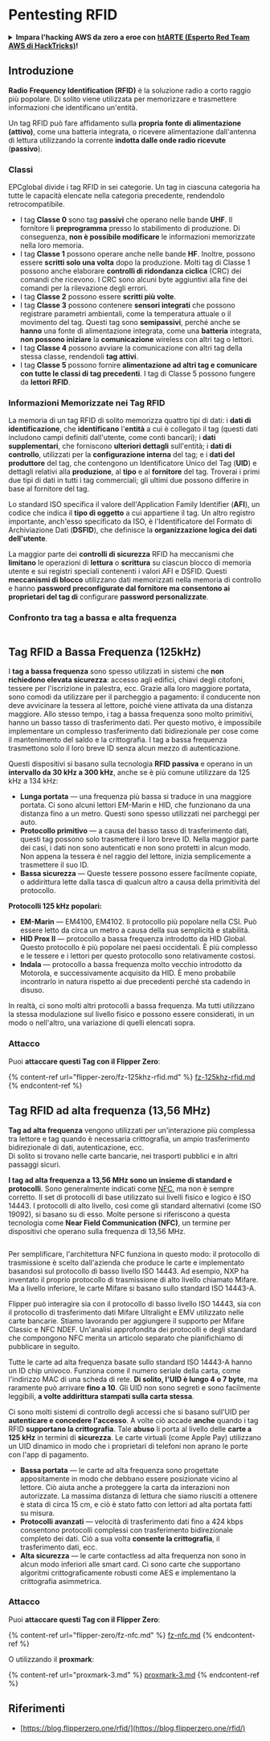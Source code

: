 # Pentesting RFID

<details>

<summary><strong>Impara l'hacking AWS da zero a eroe con</strong> <a href="https://training.hacktricks.xyz/courses/arte"><strong>htARTE (Esperto Red Team AWS di HackTricks)</strong></a><strong>!</strong></summary>

* Lavori in una **azienda di sicurezza informatica**? Vuoi vedere la **tua azienda pubblicizzata su HackTricks**? o vuoi avere accesso all'**ultima versione del PEASS o scaricare HackTricks in PDF**? Controlla i [**PIANI DI ABBONAMENTO**](https://github.com/sponsors/carlospolop)!
* Scopri [**La Famiglia PEASS**](https://opensea.io/collection/the-peass-family), la nostra collezione di esclusive [**NFT**](https://opensea.io/collection/the-peass-family)
* Ottieni il [**merchandising ufficiale PEASS & HackTricks**](https://peass.creator-spring.com)
* **Unisciti al** [**💬**](https://emojipedia.org/speech-balloon/) [**gruppo Discord**](https://discord.gg/hRep4RUj7f) o al [**gruppo telegram**](https://t.me/peass) o **seguimi** su **Twitter** 🐦[**@carlospolopm**](https://twitter.com/hacktricks\_live)**.**
* **Condividi i tuoi trucchi di hacking inviando PR ai** [**repo di hacktricks**](https://github.com/carlospolop/hacktricks) **e** [**repo di hacktricks-cloud**](https://github.com/carlospolop/hacktricks-cloud).

</details>

## Introduzione

**Radio Frequency Identification (RFID)** è la soluzione radio a corto raggio più popolare. Di solito viene utilizzata per memorizzare e trasmettere informazioni che identificano un'entità.

Un tag RFID può fare affidamento sulla **propria fonte di alimentazione (attivo)**, come una batteria integrata, o ricevere alimentazione dall'antenna di lettura utilizzando la corrente **indotta dalle onde radio ricevute** (**passivo**).

### Classi

EPCglobal divide i tag RFID in sei categorie. Un tag in ciascuna categoria ha tutte le capacità elencate nella categoria precedente, rendendolo retrocompatibile.

* I tag **Classe 0** sono tag **passivi** che operano nelle bande **UHF**. Il fornitore li **preprogramma** presso lo stabilimento di produzione. Di conseguenza, **non è possibile modificare** le informazioni memorizzate nella loro memoria.
* I tag **Classe 1** possono operare anche nelle bande **HF**. Inoltre, possono essere **scritti solo una volta** dopo la produzione. Molti tag di Classe 1 possono anche elaborare **controlli di ridondanza ciclica** (CRC) dei comandi che ricevono. I CRC sono alcuni byte aggiuntivi alla fine dei comandi per la rilevazione degli errori.
* I tag **Classe 2** possono essere **scritti più volte**.
* I tag **Classe 3** possono contenere **sensori integrati** che possono registrare parametri ambientali, come la temperatura attuale o il movimento del tag. Questi tag sono **semipassivi**, perché anche se **hanno** una fonte di alimentazione integrata, come una **batteria** integrata, **non possono iniziare** la **comunicazione** wireless con altri tag o lettori.
* I tag **Classe 4** possono avviare la comunicazione con altri tag della stessa classe, rendendoli **tag attivi**.
* I tag **Classe 5** possono fornire **alimentazione ad altri tag e comunicare con tutte le classi di tag precedenti**. I tag di Classe 5 possono fungere da **lettori RFID**.

### Informazioni Memorizzate nei Tag RFID

La memoria di un tag RFID di solito memorizza quattro tipi di dati: i **dati di identificazione**, che **identificano** l'**entità** a cui è collegato il tag (questi dati includono campi definiti dall'utente, come conti bancari); i **dati supplementari**, che forniscono **ulteriori dettagli** sull'entità; i **dati di controllo**, utilizzati per la **configurazione interna** del tag; e i **dati del produttore** del tag, che contengono un Identificatore Unico del Tag (**UID**) e dettagli relativi alla **produzione**, al **tipo** e al **fornitore** del tag. Troverai i primi due tipi di dati in tutti i tag commerciali; gli ultimi due possono differire in base al fornitore del tag.

Lo standard ISO specifica il valore dell'Application Family Identifier (**AFI**), un codice che indica il **tipo di oggetto** a cui appartiene il tag. Un altro registro importante, anch'esso specificato da ISO, è l'Identificatore del Formato di Archiviazione Dati (**DSFID**), che definisce la **organizzazione logica dei dati dell'utente**.

La maggior parte dei **controlli di sicurezza** RFID ha meccanismi che **limitano** le operazioni di **lettura** o **scrittura** su ciascun blocco di memoria utente e sui registri speciali contenenti i valori AFI e DSFID. Questi **meccanismi di blocco** utilizzano dati memorizzati nella memoria di controllo e hanno **password preconfigurate dal fornitore ma consentono ai proprietari del tag di** configurare **password personalizzate**.

### Confronto tra tag a bassa e alta frequenza

<figure><img src="../../.gitbook/assets/image (983).png" alt=""><figcaption></figcaption></figure>

## Tag RFID a Bassa Frequenza (125kHz)

I **tag a bassa frequenza** sono spesso utilizzati in sistemi che **non richiedono elevata sicurezza**: accesso agli edifici, chiavi degli citofoni, tessere per l'iscrizione in palestra, ecc. Grazie alla loro maggiore portata, sono comodi da utilizzare per il parcheggio a pagamento: il conducente non deve avvicinare la tessera al lettore, poiché viene attivata da una distanza maggiore. Allo stesso tempo, i tag a bassa frequenza sono molto primitivi, hanno un basso tasso di trasferimento dati. Per questo motivo, è impossibile implementare un complesso trasferimento dati bidirezionale per cose come il mantenimento del saldo e la crittografia. I tag a bassa frequenza trasmettono solo il loro breve ID senza alcun mezzo di autenticazione.

Questi dispositivi si basano sulla tecnologia **RFID passiva** e operano in un **intervallo da 30 kHz a 300 kHz**, anche se è più comune utilizzare da 125 kHz a 134 kHz:

* **Lunga portata** — una frequenza più bassa si traduce in una maggiore portata. Ci sono alcuni lettori EM-Marin e HID, che funzionano da una distanza fino a un metro. Questi sono spesso utilizzati nei parcheggi per auto.
* **Protocollo primitivo** — a causa del basso tasso di trasferimento dati, questi tag possono solo trasmettere il loro breve ID. Nella maggior parte dei casi, i dati non sono autenticati e non sono protetti in alcun modo. Non appena la tessera è nel raggio del lettore, inizia semplicemente a trasmettere il suo ID.
* **Bassa sicurezza** — Queste tessere possono essere facilmente copiate, o addirittura lette dalla tasca di qualcun altro a causa della primitività del protocollo.

**Protocolli 125 kHz popolari:**

* **EM-Marin** — EM4100, EM4102. Il protocollo più popolare nella CSI. Può essere letto da circa un metro a causa della sua semplicità e stabilità.
* **HID Prox II** — protocollo a bassa frequenza introdotto da HID Global. Questo protocollo è più popolare nei paesi occidentali. È più complesso e le tessere e i lettori per questo protocollo sono relativamente costosi.
* **Indala** — protocollo a bassa frequenza molto vecchio introdotto da Motorola, e successivamente acquisito da HID. È meno probabile incontrarlo in natura rispetto ai due precedenti perché sta cadendo in disuso.

In realtà, ci sono molti altri protocolli a bassa frequenza. Ma tutti utilizzano la stessa modulazione sul livello fisico e possono essere considerati, in un modo o nell'altro, una variazione di quelli elencati sopra.

### Attacco

Puoi **attaccare questi Tag con il Flipper Zero**:

{% content-ref url="flipper-zero/fz-125khz-rfid.md" %}
[fz-125khz-rfid.md](flipper-zero/fz-125khz-rfid.md)
{% endcontent-ref %}
## Tag RFID ad alta frequenza (13,56 MHz)

**Tag ad alta frequenza** vengono utilizzati per un'interazione più complessa tra lettore e tag quando è necessaria crittografia, un ampio trasferimento bidirezionale di dati, autenticazione, ecc.\
Di solito si trovano nelle carte bancarie, nei trasporti pubblici e in altri passaggi sicuri.

**I tag ad alta frequenza a 13,56 MHz sono un insieme di standard e protocolli**. Sono generalmente indicati come [NFC](https://nfc-forum.org/what-is-nfc/about-the-technology/), ma non è sempre corretto. Il set di protocolli di base utilizzato sui livelli fisico e logico è ISO 14443. I protocolli di alto livello, così come gli standard alternativi (come ISO 19092), si basano su di esso. Molte persone si riferiscono a questa tecnologia come **Near Field Communication (NFC)**, un termine per dispositivi che operano sulla frequenza di 13,56 MHz.

<figure><img src="../../.gitbook/assets/image (930).png" alt=""><figcaption></figcaption></figure>

Per semplificare, l'architettura NFC funziona in questo modo: il protocollo di trasmissione è scelto dall'azienda che produce le carte e implementato basandosi sul protocollo di basso livello ISO 14443. Ad esempio, NXP ha inventato il proprio protocollo di trasmissione di alto livello chiamato Mifare. Ma a livello inferiore, le carte Mifare si basano sullo standard ISO 14443-A.

Flipper può interagire sia con il protocollo di basso livello ISO 14443, sia con il protocollo di trasferimento dati Mifare Ultralight e EMV utilizzato nelle carte bancarie. Stiamo lavorando per aggiungere il supporto per Mifare Classic e NFC NDEF. Un'analisi approfondita dei protocolli e degli standard che compongono NFC merita un articolo separato che pianifichiamo di pubblicare in seguito.

Tutte le carte ad alta frequenza basate sullo standard ISO 14443-A hanno un ID chip univoco. Funziona come il numero seriale della carta, come l'indirizzo MAC di una scheda di rete. **Di solito, l'UID è lungo 4 o 7 byte**, ma raramente può arrivare **fino a 10**. Gli UID non sono segreti e sono facilmente leggibili, **a volte addirittura stampati sulla carta stessa**.

Ci sono molti sistemi di controllo degli accessi che si basano sull'UID per **autenticare e concedere l'accesso**. A volte ciò accade **anche** quando i tag RFID **supportano la crittografia**. Tale **abuso** li porta al livello delle **carte a 125 kHz** in termini di **sicurezza**. Le carte virtuali (come Apple Pay) utilizzano un UID dinamico in modo che i proprietari di telefoni non aprano le porte con l'app di pagamento.

* **Bassa portata** — le carte ad alta frequenza sono progettate appositamente in modo che debbano essere posizionate vicino al lettore. Ciò aiuta anche a proteggere la carta da interazioni non autorizzate. La massima distanza di lettura che siamo riusciti a ottenere è stata di circa 15 cm, e ciò è stato fatto con lettori ad alta portata fatti su misura.
* **Protocolli avanzati** — velocità di trasferimento dati fino a 424 kbps consentono protocolli complessi con trasferimento bidirezionale completo dei dati. Ciò a sua volta **consente la crittografia**, il trasferimento dati, ecc.
* **Alta sicurezza** — le carte contactless ad alta frequenza non sono in alcun modo inferiori alle smart card. Ci sono carte che supportano algoritmi crittograficamente robusti come AES e implementano la crittografia asimmetrica.

### Attacco

Puoi **attaccare questi Tag con il Flipper Zero**:

{% content-ref url="flipper-zero/fz-nfc.md" %}
[fz-nfc.md](flipper-zero/fz-nfc.md)
{% endcontent-ref %}

O utilizzando il **proxmark**:

{% content-ref url="proxmark-3.md" %}
[proxmark-3.md](proxmark-3.md)
{% endcontent-ref %}

## Riferimenti

* [https://blog.flipperzero.one/rfid/](https://blog.flipperzero.one/rfid/)
